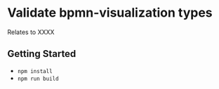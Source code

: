 # Validate bpmn-visualization types

Relates to XXXX


## Getting Started

- `npm install`
- `npm run build`
